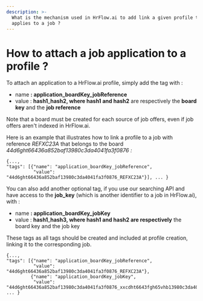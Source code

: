 ```yaml
---
description: >-
  What is the mechanism used in HrFlow.ai to add link a given profile that
  applies to a job ?
---
```


# How to attach a job application to a profile ?

To attach an application to a HrFlow.ai profile, simply add the tag with :

* name **: application\_boardKey\_jobReference**
*  value : **hash1**\_**hash2, where hash1 and hash2** are respectively the **board key** and the **job reference** 

Note that a board must be created for each source of job offers, even if job offers aren't indexed in HrFlow.ai.

Here is an example that illustrates how to link a profile to a job with reference _REFXC23A_  that belongs to the board _44d6ght66436a852baf13980c3da4041fa3f0876 :_ 

```text
{..., 
"tags": [{"name": "application_boardKey_jobReference",
          "value": "44d6ght66436a852baf13980c3da4041fa3f0876_REFXC23A"}], ... }
```

You can also add another optional tag, if you use our searching API and have access to the **job\_key** \(which is another identifier to a job in HrFlow.ai\), with : 

* name **: application\_boardKey\_jobKey**
*  value : **hash1**\_**hash3, where hash1 and hash2 are respectively** the board key and the job key 

These tags as all tags should be created and included at profile creation, linking it to the corresponding job.

```text
{..., 
"tags": [{"name": "application_boardKey_jobReference",
          "value": "44d6ght66436a852baf13980c3da4041fa3f0876_REFXC23A"},
         {"name": "application_boardKey_jobKey",
          "value": "44d6ght66436a852baf13980c3da4041fa3f0876_xxcdht6643fgh65vhb13980c3da4041f"}], ... }
```

